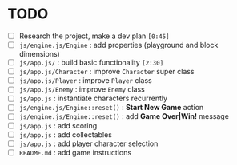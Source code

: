 # TODO

 * [ ] Research the project, make a dev plan `[0:45]`
 * [ ] `js/engine.js/Engine` : add properties (playground and block dimensions)
 * [ ] `js/app.js/` : build basic functionality `[2:30]`
 * [ ] `js/app.js/Character` : improve `Character` super class
 * [ ] `js/app.js/Player` : improve `Player` class
 * [ ] `js/app.js/Enemy` : improve `Enemy` class
 * [ ] `js/app.js` : instantiate characters recurrently
 * [ ] `js/engine.js/Engine::reset()` : **Start New Game** action
 * [ ] `js/engine.js/Engine::reset()` : add **Game Over|Win!** message
 * [ ] `js/app.js` : add scoring
 * [ ] `js/app.js` : add collectables
 * [ ] `js/app.js` : add player character selection
 * [ ] `README.md` : add game instructions